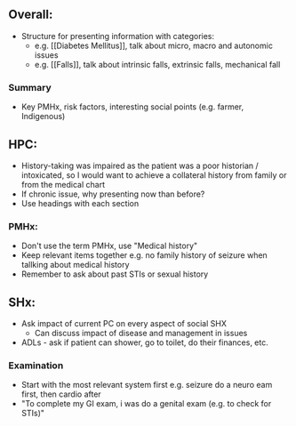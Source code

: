 ## Overall:
- Structure for presenting information with categories:
	- e.g. [[Diabetes Mellitus]], talk about micro, macro and autonomic issues
	- e.g. [[Falls]], talk about intrinsic falls, extrinsic falls, mechanical fall


### Summary
- Key PMHx, risk factors, interesting social points (e.g. farmer, Indigenous)


## HPC:
- History-taking was impaired as the patient was a poor historian / intoxicated, so I would want to achieve a collateral history from family or from the medical chart 
- If chronic issue, why presenting now than before?
- Use headings with each section

### PMHx:
- Don't use the term PMHx, use "Medical history"
- Keep relevant items together e.g. no family history of seizure when tallking about medical history
- Remember to ask about past STIs or sexual history 

## SHx:
- Ask impact of current PC on every aspect of social SHX
	- Can discuss impact of disease and management in issues
- ADLs - ask if patient can shower, go to toilet, do their finances, etc. 

### Examination
- Start with the most relevant system first e.g. seizure do a neuro eam first, then cardio after
- "To complete my GI exam, i was do a genital exam (e.g. to check for STIs)"
